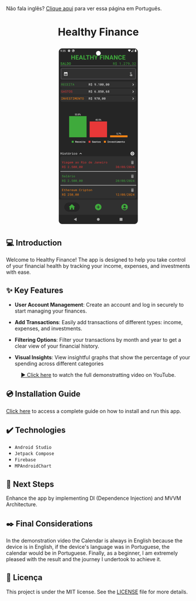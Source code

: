 Não fala inglês? <a href="./README-pt.md">Clique aqui</a> para ver essa página em Português.

<h1 align="center">
  <p align="center">Healthy Finance</p>
  
  <img 
    src="./screenshot.png"
    alt="Healthy Finance screenshot"
  />
  
</h1>

## 💻 Introduction

Welcome to Healthy Finance! The app is designed to help you take control of your financial health by tracking your income, expenses, and investments with ease.

## ✨ Key Features

- **User Account Management**: Create an account and log in securely to start managing your finances.

- **Add Transactions**: Easily add transactions of different types: income, expenses, and investments.

- **Filtering Options**: Filter your transactions by month and year to get a clear view of your financial history.

- **Visual Insights**: View insightful graphs that show the percentage of your spending across different categories

<div align="center">

[▶️ Click here](https://youtu.be/4eF63EPHd6Q) to watch the full demonstratting video on YouTube.

</div>

## 💿 Installation Guide

[Click here](./installation-guide.md) to access a complete guide on how to install and run this app.

## ✔️ Technologies

- `Android Studio`
- `Jetpack Compose`
- `Firebase`
- `MPAndroidChart`

## 🎯 Next Steps

Enhance the app by implementing DI (Dependence Injection) and MVVM Architecture.

## ✒️ Final Considerations

In the demonstration video the Calendar is always in English because the device is in English, if the device's language was in Portuguese, the calendar would be in Portuguese. Finally, as a beginner, I am extremely pleased with the result and the journey I undertook to achieve it.

## 📄 Licença

This project is under the MIT license. See the [LICENSE](./license) file for more details.
